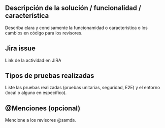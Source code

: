 ## Descripción de la solución / funcionalidad / característica
Describa clara y concisamente la funcionamidad o característica o los cambios en código para los revisores.

## Jira issue
Link de la actividad en JIRA

## Tipos de pruebas realizadas
Liste las pruebas realizadas (pruebas unitarias, seguridad, E2E) y el entorno (local o alguno en específico).

## @Menciones (opcional)
Mencione a los revisores @samda.
